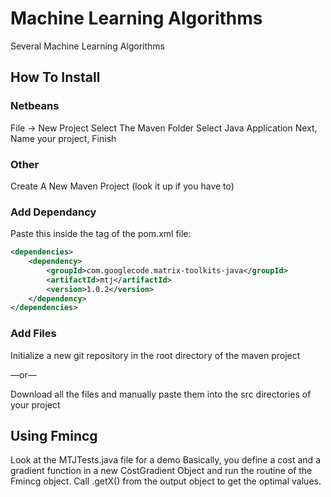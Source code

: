 # Machine Learning Algorithms
Several Machine Learning Algorithms

## How To Install
### Netbeans
File -> New Project
Select The Maven Folder
Select Java Application
Next, Name your project, Finish
### Other
Create A New Maven Project (look it up if you have to)
### Add Dependancy
Paste this inside the <project> tag of the pom.xml file:
```xml
<dependencies>
    <dependency>
        <groupId>com.googlecode.matrix-toolkits-java</groupId>
        <artifactId>mtj</artifactId>
        <version>1.0.2</version>
    </dependency>
</dependencies>
```
### Add Files
Initialize a new git repository in the root directory of the maven project

—or—

Download all the files and manually paste them into the src directories of your project
## Using Fmincg
Look at the MTJTests.java file for a demo
Basically, you define a cost and a gradient function in a new CostGradient Object and run the routine of the Fmincg object. Call .getX() from the output object to get the optimal values.
